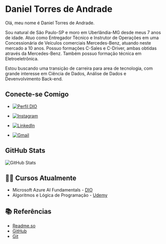 
# __Daniel Torres de Andrade__

Olá, meu nome é Daniel Torres de Andrade.

Sou natural de São Paulo-SP e moro em Uberlândia-MG desde meus 7 anos de idade.
Atuo como Entregador Técnico e Instrutor de Operações em uma Concessionária de Veículos comerciais Mercedes-Benz, atuando neste mercado a 10 anos.
Possuo formações C-Sales e C-Driver, ambas obtidas através da Mercedes-Benz.
Também possuo formação técnica em Eletroeletrônica.

Estou buscando uma transição de carreira para area de tecnologia, com grande interesse em Ciência de Dados,
Análise de Dados e Devenvolvimento Back-end.

## Conecte-se Comigo

- [![Perfil DIO](https://img.shields.io/badge/-Meu%20Perfil%20na%20DIO-30A3DC?style=for-the-badge)](https://web.dio.me/users/danieltorresandrade/)

- [![Instagram](https://img.shields.io/badge/-Instagram-%23E4405F?style=for-the-badge&logo=instagram&logoColor=white)](https://www.instagram.com/danieltorres.mbtrucksbrasil?igsh=MTR3amM4em8ybzkwMw==)

- [![LinkedIn](https://img.shields.io/badge/-LinkedIn-000?style=for-the-badge&logo=linkedin&logoColor=30A3DC)](https://www.linkedin.com/in/daniel-torres-de-andrade-19a4742b4)

- [![Gmail](https://img.shields.io/badge/Gmail-333333?style=for-the-badge&logo=gmail&logoColor=red)](mailto:danieltorresandrade@gmail.com)

## GitHub Stats

![GitHub Stats](https://github-readme-stats.vercel.app/api?username=Danieltandrade&theme=transparent&bg_color=000&border_color=30A3DC&show_icons=true&icon_color=30A3DC&title_color=E94D5F&text_color=FFF)

## 👨‍🎓 Cursos Atualmente

- Microsoft Azure AI Fundamentals - [DIO](https://www.dio.me/)
- Algoritmos e Lógica de Programação - [Udemy](https://udemy.com)

## 📚 Referências

- [Readme.so](https://readme.so/pt/)
- [GitHub](https://github.com/)
- [Git](https://git-scm.com/doc)
